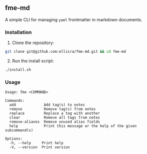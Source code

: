 ## fme-md
A simple CLI for managing `yaml` frontmatter in markdown documents.

### Installation
1. Clone the repository:
```bash
git clone git@github.com:ellisra/fme-md.git && cd fme-md
```
2. Run the install script:
```bash
./install.sh
```

### Usage
```
Usage: fme <COMMAND>

Commands:
  add             Add tag(s) to notes
  remove          Remove tag(s) from notes
  replace         Replace a tag with another
  clear           Remove all tags from notes
  remove-aliases  Remove unused alias fields
  help            Print this message or the help of the given subcommand(s)

Options:
  -h, --help     Print help
  -V, --version  Print version
```
